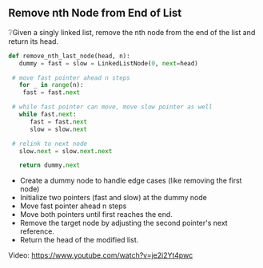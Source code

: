 ## Remove nth Node from End of List

❔Given a singly linked list, remove the nth node from the end of the list and return its head.

```python
def remove_nth_last_node(head, n):
   dummy = fast = slow = LinkedListNode(0, next=head)

 # move fast pointer ahead n steps
   for _ in range(n):
    fast = fast.next

 # while fast pointer can move, move slow pointer as well
   while fast.next:
      fast = fast.next
      slow = slow.next

 # relink to next node
   slow.next = slow.next.next

   return dummy.next
```

- Create a dummy node to handle edge cases (like removing the first node)
- Initialize two pointers (fast and slow) at the dummy node
- Move fast pointer ahead n steps
- Move both pointers until first reaches the end.
- Remove the target node by adjusting the second pointer's next reference.
- Return the head of the modified list.

Video: https://www.youtube.com/watch?v=je2i2Yt4pwc

